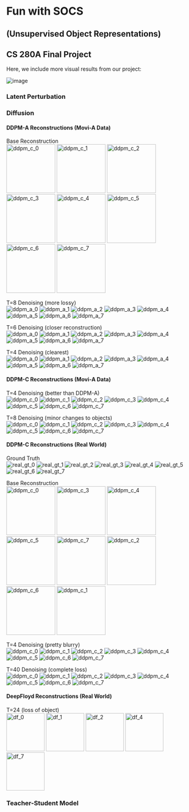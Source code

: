 # Fun with SOCS
## (Unsupervised Object Representations)
## CS 280A Final Project

Here, we include more visual results from our project:

![image](assets/image.png)

### Latent Perturbation

### Diffusion

#### DDPM-A Reconstructions (Movi-A Data)
Base Reconstruction \
<img src="assets/movi_a_recons/0.gif" alt="ddpm_c_0" width="128" />
<img src="assets/movi_a_recons/1.gif" alt="ddpm_c_1" width="128" />
<img src="assets/movi_a_recons/2.gif" alt="ddpm_c_2" width="128" />
<img src="assets/movi_a_recons/3.gif" alt="ddpm_c_3" width="128" />
<img src="assets/movi_a_recons/4.gif" alt="ddpm_c_4" width="128" />
<img src="assets/movi_a_recons/5.gif" alt="ddpm_c_5" width="128" />
<img src="assets/movi_a_recons/6.gif" alt="ddpm_c_6" width="128" />
<img src="assets/movi_a_recons/7.gif" alt="ddpm_c_7" width="128" />

T=8 Denoising (more lossy) \
![ddpm_a_0](assets/trial28/0.gif)
![ddpm_a_1](assets/trial28/1.gif)
![ddpm_a_2](assets/trial28/2.gif)
![ddpm_a_3](assets/trial28/3.gif)
![ddpm_a_4](assets/trial28/4.gif)
![ddpm_a_5](assets/trial28/5.gif)
![ddpm_a_6](assets/trial28/6.gif)
![ddpm_a_7](assets/trial28/7.gif)

T=6 Denoising (closer reconstruction) \
![ddpm_a_0](assets/trial29/0.gif)
![ddpm_a_1](assets/trial29/1.gif)
![ddpm_a_2](assets/trial29/2.gif)
![ddpm_a_3](assets/trial29/3.gif)
![ddpm_a_4](assets/trial29/4.gif)
![ddpm_a_5](assets/trial29/5.gif)
![ddpm_a_6](assets/trial29/6.gif)
![ddpm_a_7](assets/trial29/7.gif)

T=4 Denoising (clearest) \
![ddpm_a_0](assets/trial30/0.gif)
![ddpm_a_1](assets/trial30/1.gif)
![ddpm_a_2](assets/trial30/2.gif)
![ddpm_a_3](assets/trial30/3.gif)
![ddpm_a_4](assets/trial30/4.gif)
![ddpm_a_5](assets/trial30/5.gif)
![ddpm_a_6](assets/trial30/6.gif)
![ddpm_a_7](assets/trial30/7.gif)

#### DDPM-C Reconstructions (Movi-A Data)
T=4 Denoising (better than DDPM-A) \
![ddpm_c_0](assets/trial1c/0.gif)
![ddpm_c_1](assets/trial1c/1.gif)
![ddpm_c_2](assets/trial1c/2.gif)
![ddpm_c_3](assets/trial1c/3.gif)
![ddpm_c_4](assets/trial1c/4.gif)
![ddpm_c_5](assets/trial1c/5.gif)
![ddpm_c_6](assets/trial1c/6.gif)
![ddpm_c_7](assets/trial1c/7.gif)

T=8 Denoising (minor changes to objects) \
![ddpm_c_0](assets/trial2c/0.gif)
![ddpm_c_1](assets/trial2c/1.gif)
![ddpm_c_2](assets/trial2c/2.gif)
![ddpm_c_3](assets/trial2c/3.gif)
![ddpm_c_4](assets/trial2c/4.gif)
![ddpm_c_5](assets/trial2c/5.gif)
![ddpm_c_6](assets/trial2c/6.gif)
![ddpm_c_7](assets/trial2c/7.gif)

#### DDPM-C Reconstructions (Real World)
Ground Truth \
![real_gt_0](assets/real_gt/0.gif)
![real_gt_1](assets/real_gt/1.gif)
![real_gt_2](assets/real_gt/2.gif)
![real_gt_3](assets/real_gt/3.gif)
![real_gt_4](assets/real_gt/4.gif)
![real_gt_5](assets/real_gt/5.gif)
![real_gt_6](assets/real_gt/6.gif)
![real_gt_7](assets/real_gt/7.gif)

Base Reconstruction \
<img src="assets/real_recons/val_0_375700.gif" alt="ddpm_c_0" width="128" />
<img src="assets/real_recons/val_14_375700.gif" alt="ddpm_c_3" width="128" />
<img src="assets/real_recons/val_3_375700.gif" alt="ddpm_c_4" width="128" />
<img src="assets/real_recons/val_12_375700.gif" alt="ddpm_c_5" width="128" />
<img src="assets/real_recons/val_13_375700.gif" alt="ddpm_c_7" width="128" />
<img src="assets/real_recons/val_2_375700.gif" alt="ddpm_c_2" width="128" />
<img src="assets/real_recons/val_15_375700.gif" alt="ddpm_c_6" width="128" />
<img src="assets/real_recons/val_16_375700.gif" alt="ddpm_c_1" width="128" />

T=4 Denoising (pretty blurry) \
![ddpm_c_0](assets/trial4c/0.gif)
![ddpm_c_1](assets/trial4c/1.gif)
![ddpm_c_2](assets/trial4c/2.gif)
![ddpm_c_3](assets/trial4c/3.gif)
![ddpm_c_4](assets/trial4c/4.gif)
![ddpm_c_5](assets/trial4c/5.gif)
![ddpm_c_6](assets/trial4c/6.gif)
![ddpm_c_7](assets/trial4c/7.gif)

T=40 Denoising (complete loss) \
![ddpm_c_0](assets/trial8c/0.gif)
![ddpm_c_1](assets/trial8c/1.gif)
![ddpm_c_2](assets/trial8c/2.gif)
![ddpm_c_3](assets/trial8c/3.gif)
![ddpm_c_4](assets/trial8c/4.gif)
![ddpm_c_5](assets/trial8c/5.gif)
![ddpm_c_6](assets/trial8c/6.gif)
![ddpm_c_7](assets/trial8c/7.gif)

#### DeepFloyd Reconstructions (Real World)
T=24 (loss of object) \
<img src="assets/trial_df/0.gif" alt="df_0" width="100" />
<img src="assets/trial_df/1.gif" alt="df_1" width="100" />
<img src="assets/trial_df/2.gif" alt="df_2" width="100" />
<img src="assets/trial_df/4.gif" alt="df_4" width="100" />
<img src="assets/trial_df/7.gif" alt="df_7" width="100" />


### Teacher-Student Model
